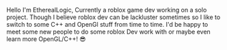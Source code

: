 Hello I'm EtherealLogic, Currently a roblox game dev working on a solo project. 
Though I believe roblox dev can be lackluster sometimes so I like to switch to some C++ and OpenGl stuff from time to time. 
I'd be happy to meet some new people to do some roblox Dev work with or maybe even learn more OpenGL/C++!
😎
